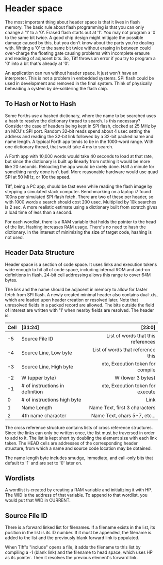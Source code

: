 # Header space

The most important thing about header space is that it lives in flash memory. The basic rule about flash programming is that you can only change a '1' to a '0'. Erased flash starts out at '1'. You may not program a '0' to the same bit twice. A good chip design might mitigate the possible damage caused by this, but you don't know about the parts you're dealing with. Writing a '0' to the same bit twice without erasing in between could over-charge the floating gate causing problems with incomplete erasure and reading of adjacent bits. So, Tiff throws an error if you try to program a '0' into a bit that's already at '0'.

An application can run without header space. It just won't have an interpreter. This is not a problem in embedded systems. SPI flash could be used in development and removed in the final system. Think of physically beheading a system by de-soldering the flash chip.

## To Hash or Not to Hash

Some Forths use a hashed dictionary, where the name to be searched uses a hash to resolve the dictionary thread to search. Is this necessary? Consider the case of headers being kept in SPI flash, clocked at 25 MHz by an MCU's SPI port. Random 32-bit reads spend about 4 usec setting the address and reading the 32-bit link followed by a 32-bit packed name and name length. A typical Forth app tends to be in the 1000-word range. With one dictionary thread, that would take 4 ms to search.

A Forth app with 10,000 words would take 40 seconds to load at that rate, but since the dictionary is built up linearly from nothing it would be more like 20 seconds. Reloading the app would be rarely done. Half a minute for something rarely done isn't bad. More reasonable hardware would use quad SPI at 50 MHz, or 10x the speed.

Tiff, being a PC app, should be fast even while reading the flash image by stepping a simulated stack computer. Benchmarking on a laptop i7 found 100ns per simulated SPI flash fetch. There are two of these per header, so with 1000 words a search should cost 200 usec. Multiplied by 10k searches is 2 sec. A more realistic estimate using a dictionary built from scratch gives a load time of less than a second.

For each wordlist, there is a RAM variable that holds the pointer to the head of the list. Hashing increases RAM usage. There's no need to hash the dictionary. In the interest of minimizing the size of target code, hashing is not used.

## Header Data Structure

Header space is a section of code space. It uses links and execution tokens wide enough to hit all of code space, including internal ROM and add-on definitions in flash. 24-bit cell addressing allows this range to cover 64M bytes.

The link and the name should be adjacent in memory to allow for faster fetch from SPI flash. A newly created minimal header also contains dual-xts, which are loaded upon header creation or resolved later. Note that unresolved fields in a packed record are allowed. The bits outside the field of interest are written with '1' when nearby fields are resolved. The header is:

| Cell | \[31:24\]                        | \[23:0\]                           |
| ---- |:---------------------------------| ----------------------------------:|
| -5   | Source File ID                   | List of words that this references |
| -4   | Source Line, Low byte            | List of words that reference this  |
| -3   | Source Line, High byte           | xtc, Execution token for compile   |
| -2   | W (upper byte)                   | W (lower 3 bytes)                  |
| -1   | # of instructions in definition  | xte, Execution token for execute   |
| 0    | # of instructions high byte      | Link                               |
| 1    | Name Length                      | Name Text, first 3 characters      |
| 2    | 4th name character               | Name Text, chars 5-7, etc...       |

The cross reference structure contains lists of cross reference structures. Since the links can only be written once, the list must be traversed in order to add to it. The list is kept short by doubling the element size with each link taken. The HEAD cells are addresses of the corresponding header structure, from which a name and source code location may be obtained.

The name length byte includes smudge, immediate, and call-only bits that default to '1' and are set to '0' later on.

## Wordlists

A wordlist is created by creating a RAM variable and initializing it with HP. The WID is the address of that variable. To append to that wordlist, you would put that WID in CURRENT.

## Source File ID

There is a forward linked list for filenames. If a filename exists in the list, its position in the list is its ID number. If it must be appended, the filename is added to the list and the previously blank forward link is populated.

When Tiff's "include" opens a file, it adds the filename to this list by compiling a -1 (blank link) and the filename to head space, which uses HP as its pointer. Then it resolves the previous element's forward link.



